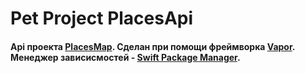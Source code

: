 # ****Pet Project PlacesApi****

#### Api проекта [PlacesMap](https://github.com/Fa1zer/PlacesMap). Сделан при помощи фреймворка [Vapor](https://github.com/vapor/vapor). Менеджер зависисмостей - [Swift Package Manager](https://github.com/apple/swift-package-manager).
